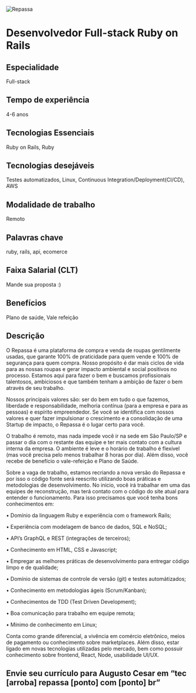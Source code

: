 ![Repassa](https://www.repassa.com.br/assets/logo-cb6efa31d43dd0c712b9765635fe7bdc.svg)

# Desenvolvedor Full-stack Ruby on Rails

## Especialidade
Full-stack

## Tempo de experiência
4-6 anos

## Tecnologias Essenciais
Ruby on Rails, Ruby

## Tecnologias desejáveis
Testes automatizados, Linux, Continuous Integration/Deployment(CI/CD), AWS

## Modalidade de trabalho
Remoto

## Palavras chave
ruby, rails, api, ecomerce

## Faixa Salarial (CLT)
Mande sua proposta :)

## Benefícios
Plano de saúde, Vale refeição

## Descrição
O Repassa é uma plataforma de compra e venda de roupas gentilmente usadas, que garante 100% de praticidade para quem vende e 100% de segurança para quem compra. Nosso propósito é dar mais ciclos de vida para as nossas roupas e gerar impacto ambiental e social positivos no processo. Estamos aqui para fazer o bem e buscamos profissionais talentosos, ambiciosos e que também tenham a ambição de fazer o bem através de seu trabalho. 

Nossos principais valores são: ser do bem em tudo o que fazemos, liberdade e responsabilidade, melhoria contínua (para a empresa e para as pessoas) e espírito empreendedor. Se você se identifica com nossos valores e quer fazer impulsionar o crescimento e a consolidação de uma Startup de impacto, o Repassa é o lugar certo para você.

O trabalho é remoto, mas nada impede você ir na sede em São Paulo/SP e passar o dia com o restante das equipe e ter mais contato com a cultura interna da empresa. O ambiente é leve e o horário de trabalho é flexível (mas você precisa pelo menos trabalhar 8 horas por dia). Além disso, você recebe de benefício o vale-refeição e Plano de Saúde.

Sobre a vaga de trabalho, estamos recriando a nova versão do Repassa e por isso o código fonte será reescrito utilizando boas práticas e metodologias de desenvolvimento. No inicio, você irá trabalhar em uma das equipes de reconstrução, mas terá contato com o código do site atual para entender o funcionamento. Para isso precisamos que você tenha bons conhecimentos em:

• Domínio da linguagem Ruby e experiência com o framework Rails;

• Experiência com modelagem de banco de dados, SQL e NoSQL;

• API’s GraphQL e REST (integrações de terceiros);

• Conhecimento em HTML, CSS e Javascript;

• Empregar as melhores práticas de desenvolvimento para entregar código limpo e de qualidade;

• Domínio de sistemas de controle de versão (git) e testes automátizados;

• Conhecimento em metodologias ágeis (Scrum/Kanban);

• Conhecimentos de TDD (Test Driven Development);

• Boa comunicação para trabalho em equipe remota;

• Mínimo de conhecimento em Linux;


Conta como grande diferencial, a vivência em comércio eletrônico, meios de pagamento ou conhecimento sobre marketplaces. 
Além disso, estar ligado em novas tecnologias utilizadas pelo mercado, bem como possuir conhecimento sobre frontend, React, Node, usabilidade UI/UX.

## Envie seu currículo para Augusto Cesar em “tec [arroba] repassa [ponto] com [ponto] br”
